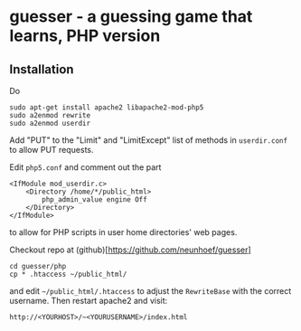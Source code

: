 guesser - a guessing game that learns, PHP version
==================================================

Installation
------------

Do

    sudo apt-get install apache2 libapache2-mod-php5
    sudo a2enmod rewrite
    sudo a2enmod userdir

Add "PUT" to the "Limit" and "LimitExcept" list of methods in
`userdir.conf` to allow PUT requests.

Edit `php5.conf` and comment out the part

    <IfModule mod_userdir.c>
        <Directory /home/*/public_html>
            php_admin_value engine Off
        </Directory>
    </IfModule>

to allow for PHP scripts in user home directories' web pages.

Checkout repo at (github)[https://github.com/neunhoef/guesser]

    cd guesser/php
    cp * .htaccess ~/public_html/

and edit `~/public_html/.htaccess` to adjust the `RewriteBase` with
the correct username. Then restart apache2 and visit:

    http://<YOURHOST>/~<YOURUSERNAME>/index.html


